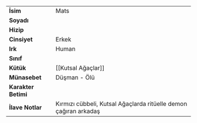 |  |  |  
|---|---|  
| **İsim** | Mats|  
| **Soyadı** | |  
| **Hizip** | |  
| **Cinsiyet** | Erkek|  
| **Irk** | Human|  
| **Sınıf** | |  
| **Kütük** | [[Kutsal Ağaçlar]]|  
| **Münasebet** | Düşman - Ölü|  
| **Karakter Betimi** | |  
| **İlave Notlar** | Kırmızı cübbeli, Kutsal Ağaçlarda ritüelle demon çağıran arkadaş|  
